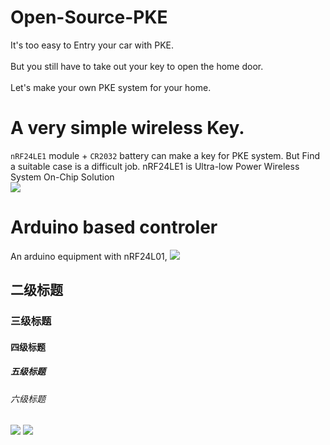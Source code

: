 # Open-Source-PKE
It's too easy to Entry your car with PKE.<br>  
But you still have to take out your key to open the home door.<br>  
Let's make your own PKE system for your home.<br>  

# A very simple wireless Key. 
`nRF24LE1` module + `CR2032` battery can make a key for PKE system. But Find a suitable case is a difficult job.
nRF24LE1 is Ultra-low Power Wireless System On-Chip Solution<br>
![](https://github.com/fryefryefrye/Open-Source-PKE/raw/master/img/tag_simple.jpg)
# Arduino based controler
An arduino equipment with nRF24L01, 
![](https://github.com/fryefryefrye/Open-Source-PKE/raw/master/img/rx_simple.jpg)
## 二级标题  
### 三级标题  
#### 四级标题  
##### 五级标题  
###### 六级标题 
![](https://github.com/fryefryefrye/Open-Source-PKE/raw/master/img/nRF24LE1.jpg)
![](https://github.com/fryefryefrye/Open-Source-PKE/raw/master/img/nRF24LE1_back.jpg)
